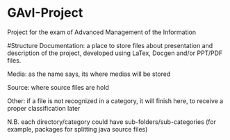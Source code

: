 # GAvI-Project
Project for the exam of Advanced Management of the Information

#Structure
Documentation: a place to store files about presentation and description of the project, developed using LaTex, Docgen and/or PPT/PDF files.

Media: as the name says, its where medias will be stored

Source: where source files are hold

Other: if a file is not recognized in a category, it will finish here, to receive a proper classification later

N.B. each directory/category could have sub-folders/sub-categories (for example, packages for splitting java source files)